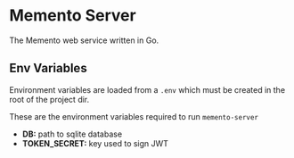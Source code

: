 # Memento Server
The Memento web service written in Go.


## Env Variables
Environment variables are loaded from a `.env` which must be created in the root of the project dir.

These are the environment variables required to run `memento-server`
* __DB:__ path to sqlite database
* __TOKEN_SECRET:__ key used to sign JWT